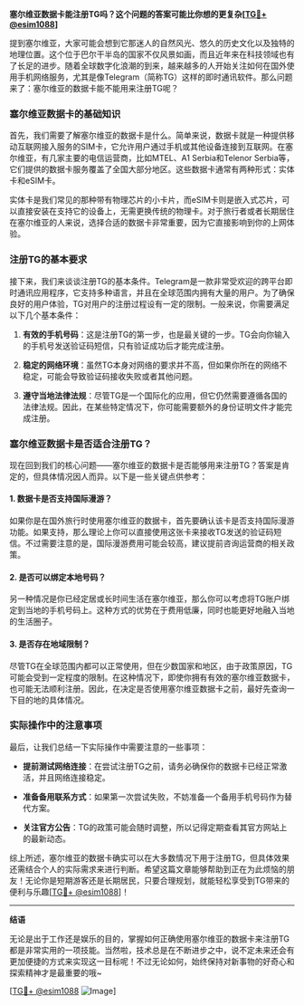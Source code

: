 **塞尔维亚数据卡能注册TG吗？这个问题的答案可能比你想的更复杂[[TG💪+ @esim1088](https://t.me/s/esim1088)]**

提到塞尔维亚，大家可能会想到它那迷人的自然风光、悠久的历史文化以及独特的地理位置。这个位于巴尔干半岛的国家不仅风景如画，而且近年来在科技领域也有了长足的进步。随着全球数字化浪潮的到来，越来越多的人开始关注如何在国外使用手机网络服务，尤其是像Telegram（简称TG）这样的即时通讯软件。那么问题来了：塞尔维亚的数据卡能不能用来注册TG呢？

### 塞尔维亚数据卡的基础知识

首先，我们需要了解塞尔维亚的数据卡是什么。简单来说，数据卡就是一种提供移动互联网接入服务的SIM卡，它允许用户通过手机或其他设备连接到互联网。在塞尔维亚，有几家主要的电信运营商，比如MTEL、A1 Serbia和Telenor Serbia等，它们提供的数据卡服务覆盖了全国大部分地区。这些数据卡通常有两种形式：实体卡和eSIM卡。

实体卡是我们常见的那种带有物理芯片的小卡片，而eSIM卡则是嵌入式芯片，可以直接安装在支持它的设备上，无需更换传统的物理卡。对于旅行者或者长期居住在塞尔维亚的人来说，选择合适的数据卡非常重要，因为它直接影响到你的上网体验。

### 注册TG的基本要求

接下来，我们来谈谈注册TG的基本条件。Telegram是一款非常受欢迎的跨平台即时通讯应用程序，它支持多种语言，并且在全球范围内拥有大量的用户。为了确保良好的用户体验，TG对用户的注册过程设有一定的限制。一般来说，你需要满足以下几个基本条件：

1. **有效的手机号码**：这是注册TG的第一步，也是最关键的一步。TG会向你输入的手机号发送验证码短信，只有验证成功后才能完成注册。
   
2. **稳定的网络环境**：虽然TG本身对网络的要求并不高，但如果你所在的网络不稳定，可能会导致验证码接收失败或者其他问题。

3. **遵守当地法律法规**：尽管TG是一个国际化的应用，但它仍然需要遵循各国的法律法规。因此，在某些特定情况下，你可能需要额外的身份证明文件才能完成注册。

### 塞尔维亚数据卡是否适合注册TG？

现在回到我们的核心问题——塞尔维亚的数据卡是否能够用来注册TG？答案是肯定的，但具体情况因人而异。以下是一些关键点供参考：

#### 1. 数据卡是否支持国际漫游？
如果你是在国外旅行时使用塞尔维亚的数据卡，首先要确认该卡是否支持国际漫游功能。如果支持，那么理论上你可以直接使用这张卡来接收TG发送的验证码短信。不过需要注意的是，国际漫游费用可能会较高，建议提前咨询运营商的相关政策。

#### 2. 是否可以绑定本地号码？
另一种情况是你已经定居或长时间生活在塞尔维亚，那么你可以考虑将TG账户绑定到当地的手机号码上。这种方式的优势在于费用低廉，同时也能更好地融入当地的生活圈子。

#### 3. 是否存在地域限制？
尽管TG在全球范围内都可以正常使用，但在少数国家和地区，由于政策原因，TG可能会受到一定程度的限制。在这种情况下，即使你拥有有效的塞尔维亚数据卡，也可能无法顺利注册。因此，在决定是否使用塞尔维亚数据卡之前，最好先查询一下目的地的具体情况。

### 实际操作中的注意事项

最后，让我们总结一下实际操作中需要注意的一些事项：

- **提前测试网络连接**：在尝试注册TG之前，请务必确保你的数据卡已经正常激活，并且网络连接稳定。
  
- **准备备用联系方式**：如果第一次尝试失败，不妨准备一个备用手机号码作为替代方案。

- **关注官方公告**：TG的政策可能会随时调整，所以记得定期查看其官方网站上的最新动态。

综上所述，塞尔维亚的数据卡确实可以在大多数情况下用于注册TG，但具体效果还需结合个人的实际需求来进行判断。希望这篇文章能够帮助到正在为此烦恼的朋友！无论你是短期游客还是长期居民，只要合理规划，就能轻松享受到TG带来的便利与乐趣[[TG💪+ @esim1088](https://t.me/s/esim1088)]！

---

**结语**

无论是出于工作还是娱乐的目的，掌握如何正确使用塞尔维亚的数据卡来注册TG都是非常实用的一项技能。当然啦，技术总是在不断进步之中，说不定未来还会有更加便捷的方式来实现这一目标呢！不过无论如何，始终保持对新事物的好奇心和探索精神才是最重要的哦~ 

[[TG💪+ @esim1088](https://t.me/s/esim1088) ![Image](https://i.postimg.cc/4NQfJmqS/Snipaste-2025-05-13-00-14-12.png)]